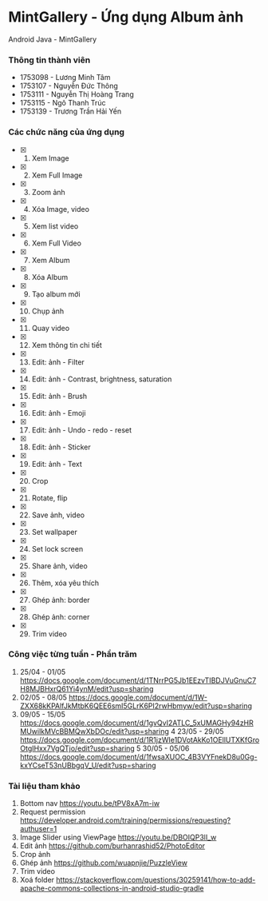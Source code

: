 # MintGallery - Ứng dụng Album ảnh
Android Java - MintGallery

### Thông tin thành viên
 - 1753098 - Lương Minh Tâm
 - 1753107 - Nguyễn Đức Thông
 - 1753111 - Nguyễn Thị Hoàng Trang
 - 1753115 - Ngô Thanh Trúc
 - 1753139 - Trương Trần Hải Yến

### Các chức năng của ứng dụng
- [X] 1. Xem Image 
- [X] 2. Xem Full Image 
- [X] 3. Zoom ảnh 
- [X] 4. Xóa Image, video 
- [X] 5. Xem list video 
- [X] 6. Xem Full Video 
- [X] 7. Xem Album
- [X] 8. Xóa Album
- [X] 9. Tạo album mới
- [X] 10. Chụp ảnh 
- [X] 11. Quay video 
- [X] 12. Xem thông tin chi tiết 
- [X] 13. Edit: ảnh - Filter 
- [X] 14. Edit: ảnh - Contrast, brightness, saturation 
- [X] 15. Edit: ảnh - Brush
- [X] 16. Edit: ảnh - Emoji
- [X] 17. Edit: ảnh - Undo - redo - reset
- [X] 18. Edit: ảnh - Sticker 
- [X] 19. Edit: ảnh - Text 
- [X] 20. Crop 
- [X] 21. Rotate, flip 
- [X] 22. Save ảnh, video 
- [X] 23. Set wallpaper
- [X] 24. Set lock screen 
- [X] 25. Share ảnh, video 
- [X] 26. Thêm, xóa yêu thích
- [X] 27. Ghép ảnh: border
- [X] 28. Ghép ảnh: corner
- [X] 29. Trim video
### Công việc từng tuần - Phần trăm
 1. 25/04 - 01/05 https://docs.google.com/document/d/1TNrrPG5Jb1EEzvTIBDJVuGnuC7H8MJBHxrQ61Yi4ynM/edit?usp=sharing
 2. 02/05 - 08/05 https://docs.google.com/document/d/1W-ZXX68kKPAlfJkMtbK6QEE6smI5GLrK6PI2rwHbmyw/edit?usp=sharing
 3. 09/05 - 15/05 https://docs.google.com/document/d/1gvQvI2ATLC_5xUMAGHy94zHRMUwilkMVcBBMQwXbDOc/edit?usp=sharing
 4 23/05 - 29/05 https://docs.google.com/document/d/1R1jzWIe1DVotAkKo1OEllUTXKfGroOtgIHxx7VgQTjo/edit?usp=sharing
 5 30/05 - 05/06 https://docs.google.com/document/d/1fwsaXUOC_4B3VYFnekD8u0Gg-kxYCseT53nUBbgqV_U/edit?usp=sharing
### Tài liệu tham khảo
 1. Bottom nav https://youtu.be/tPV8xA7m-iw 
 2. Request permission https://developer.android.com/training/permissions/requesting?authuser=1
 3. Image Slider using ViewPage https://youtu.be/DBOIQP3lI_w
 4. Edit ảnh https://github.com/burhanrashid52/PhotoEditor
 5. Crop ảnh
 6. Ghép ảnh https://github.com/wuapnjie/PuzzleView
 7. Trim video
 8. Xoá folder https://stackoverflow.com/questions/30259141/how-to-add-apache-commons-collections-in-android-studio-gradle
 
